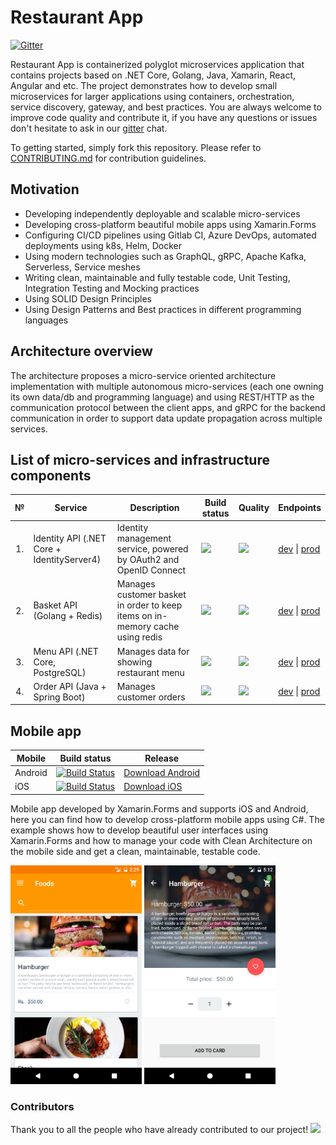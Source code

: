 # Restaurant App 
[![Gitter](https://badges.gitter.im/Restaurant-App-Community/community.svg)](https://gitter.im/Restaurant-App-Community/community?utm_source=badge&utm_medium=badge&utm_campaign=pr-badge)

Restaurant App is containerized polyglot microservices application that contains projects based on .NET Core, Golang, Java, Xamarin, React, Angular and etc. The project demonstrates how to develop small microservices for larger applications using containers, orchestration, service discovery, gateway, and best practices. You are always welcome to improve code quality and contribute it, if you have any questions or issues don't hesitate to ask in our [gitter](https://gitter.im/Restaurant-App-Community/community?utm_source=badge&utm_medium=badge&utm_campaign=pr-badge) chat.

To getting started, simply fork this repository. Please refer to [CONTRIBUTING.md](CONTRIBUTING.md) for contribution guidelines.

## Motivation

- Developing independently deployable and scalable micro-services
- Developing cross-platform beautiful mobile apps using Xamarin.Forms
- Configuring CI/CD pipelines using Gitlab CI, Azure DevOps, automated deployments using k8s, Helm, Docker
- Using modern technologies such as GraphQL, gRPC, Apache Kafka, Serverless, Service meshes
- Writing clean, maintainable and fully testable code, Unit Testing, Integration Testing and Mocking practices
- Using SOLID Design Principles
- Using Design Patterns and Best practices in different programming languages

## Architecture overview

The architecture proposes a micro-service oriented architecture implementation with multiple autonomous micro-services (each one owning its own data/db and programming language) and using REST/HTTP as the communication protocol between the client apps, and gRPC for the backend communication in order to support data update propagation across multiple services.

## List of micro-services and infrastructure components

<table>
   <thead>
    <th>№</th>
    <th>Service</th>
    <th>Description</th>
    <th>Build status</th>
    <th>Quality</th>
    <th>Endpoints</th>
  </thead>
  <tbody>
    <tr>
        <td align="center">1.</td>
        <td>Identity API (.NET Core + IdentityServer4)</td>
        <td>Identity management service, powered by OAuth2 and OpenID Connect</td>
        <td>
            <a href="https://github.com/Jurabek/Restaurant-App/actions?query=workflow%3Aidentity-api">
                <img src="https://github.com/Jurabek/Restaurant-App/workflows/identity-api/badge.svg">
            </a>
        </td>
        <td>
            <a href="https://sonarcloud.io/dashboard?id=restaurant-identity-api">
                <img src="https://sonarcloud.io/api/project_badges/measure?project=restaurant-identity-api&metric=alert_status">
            </a>
        </td>
        <td>
            <a href="#">dev</a> | <a href="#">prod</a>
        </td>
    </tr>
    <tr>
        <td align="center">2.</td>
        <td>Basket API (Golang + Redis)</td>
        <td>Manages customer basket in order to keep items on in-memory cache using redis</td>
        <td>
            <a href="https://github.com/Jurabek/Restaurant-App/actions?query=workflow%3Abasket-api">
                <img src="https://github.com/Jurabek/Restaurant-App/workflows/basket-api/badge.svg">
            </a>
        </td>
        <td>
            <a href="https://sonarcloud.io/dashboard?id=restaurant-basket-api">
                <img src="https://sonarcloud.io/api/project_badges/measure?project=restaurant-basket-api&metric=alert_status">
            </a>
        </td>
        <td>
            <a href="#">dev</a> |
            <a href="#">prod</a>
        </td>
    </tr>
    <tr>
        <td align="center">3.</td>
        <td>Menu API (.NET Core, PostgreSQL)</td>
        <td>Manages data for showing restaurant menu</td>
        <td>
            <a href="https://github.com/Jurabek/Restaurant-App/actions?query=workflow%3Amenu-api">
                <img src="https://github.com/Jurabek/Restaurant-App/workflows/menu-api/badge.svg">
            </a>
        </td>
        <td>
            <a href="https://sonarcloud.io/dashboard?id=restaurant-menu-api">
                <img src="https://sonarcloud.io/api/project_badges/measure?project=restaurant-menu-api&metric=alert_status">
            </a>
        </td>
        <td>
            <a href="#">dev</a> |
            <a href="#">prod</a>
        </td>
    </tr>
    <tr>
        <td align="center">4.</td>
        <td>Order API (Java + Spring Boot)</td>
        <td>Manages customer orders</td>
        <td>
            <a href="https://github.com/Jurabek/Restaurant-App/actions?query=workflow%3Aorder-api">
                <img src="https://github.com/Jurabek/Restaurant-App/workflows/order-api/badge.svg">
            </a>
        </td>
        <td>
            <a href="https://sonarcloud.io/dashboard?id=restaurant-order-api">
                <img src="https://sonarcloud.io/api/project_badges/measure?project=restaurant-order-api&metric=alert_status">
            </a>
        </td>
        <td>
            <a href="#">dev</a> |
            <a href="#">prod</a>
        </td>
    </tr>
  </tbody>  
</table>

## Mobile app

| Mobile              | Build status | Release |
|---------------------|--------------|-------------------|
| Android             |[![Build Status](https://jurabek.visualstudio.com/Restaurant-App/_apis/build/status/Jurabek.Restaurant-App?branchName=develop&jobName=Android)](https://jurabek.visualstudio.com/Restaurant-App/_build/latest?definitionId=10&branchName=develop)  | [Download Android]("/") |
| iOS                 | [![Build Status](https://jurabek.visualstudio.com/Restaurant-App/_apis/build/status/Jurabek.Restaurant-App?branchName=develop&jobName=iOS)](https://jurabek.visualstudio.com/Restaurant-App/_build/latest?definitionId=10&branchName=develop) | [Download iOS]("/") |

Mobile app developed by Xamarin.Forms and supports iOS and Android, here you can find how to develop cross-platform mobile apps using C#.
The example shows how to develop beautiful user interfaces using Xamarin.Forms and how to manage your code with Clean Architecture on the mobile side and get a clean, maintainable, testable code.

<img src="art/2.png" width="210"/> <img src="art/3.png" width="210"/>


### Contributors

Thank you to all the people who have already contributed to our project!
<a href="/graphs/contributors"><img src="https://opencollective.com/restaurant-app/contributors.svg?width=890" /></a>

